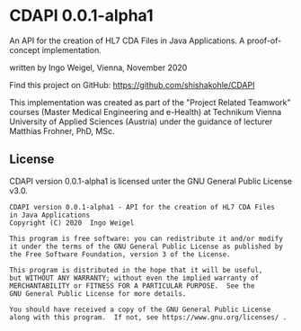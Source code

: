# CDAPI 0.0.1-alpha1
An API for the creation of HL7 CDA Files in Java Applications.
A proof-of-concept implementation.

written by Ingo Weigel, Vienna, November 2020

Find this project on GitHub: https://github.com/shishakohle/CDAPI

This implementation was created as part of the "Project Related
Teamwork" courses (Master Medical Engineering and e-Health) at
Technikum Vienna University of Applied Sciences (Austria) under
the guidance of lecturer Matthias Frohner, PhD, MSc.

## License

CDAPI version 0.0.1-alpha1 is licensed unter the GNU General
Public License v3.0.

    CDAPI version 0.0.1-alpha1 - API for the creation of HL7 CDA Files
    in Java Applications
    Copyright (C) 2020  Ingo Weigel
    
    This program is free software: you can redistribute it and/or modify
    it under the terms of the GNU General Public License as published by
    the Free Software Foundation, version 3 of the License.
    
    This program is distributed in the hope that it will be useful,
    but WITHOUT ANY WARRANTY; without even the implied warranty of
    MERCHANTABILITY or FITNESS FOR A PARTICULAR PURPOSE.  See the
    GNU General Public License for more details.
    
    You should have received a copy of the GNU General Public License
    along with this program.  If not, see https://www.gnu.org/licenses/ .
